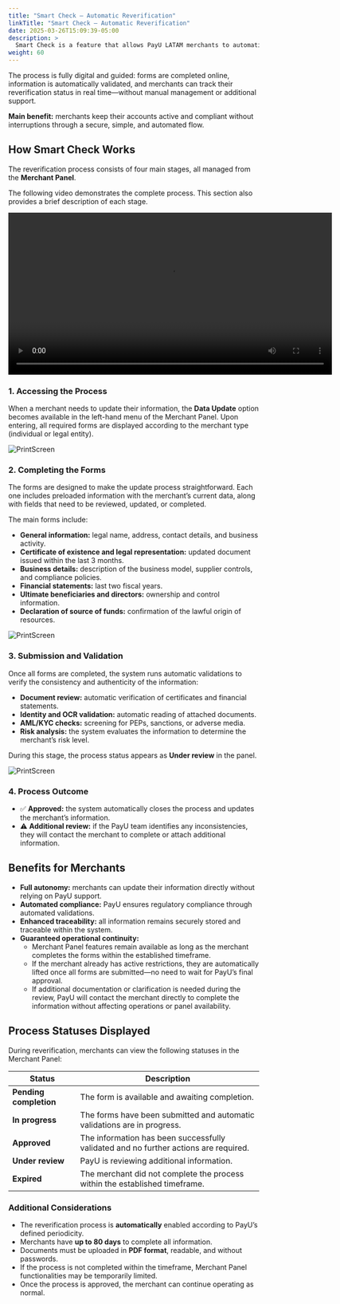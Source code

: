 ```yaml
---
title: "Smart Check – Automatic Reverification"
linkTitle: "Smart Check – Automatic Reverification"
date: 2025-03-26T15:09:39-05:00
description: >
  Smart Check is a feature that allows PayU LATAM merchants to automatically update and verify their information directly from the <a href="https://merchants.payulatam.com/login/auth" target="_blank">Merchant Panel</a>, meeting the KYC (Know Your Customer) and AML (Anti-Money Laundering) requirements established by local regulations.
weight: 60
---
```


The process is fully digital and guided: forms are completed online, information is automatically validated, and merchants can track their reverification status in real time—without manual management or additional support.

**Main benefit:** merchants keep their accounts active and compliant without interruptions through a secure, simple, and automated flow.

## How Smart Check Works

The reverification process consists of four main stages, all managed from the **Merchant Panel**.

The following video demonstrates the complete process. This section also provides a brief description of each stage.

<video width="650" controls>
	<source src="/assets/SmartCheck/smartcheck.mp4" type="video/mp4">
</video>

### 1. Accessing the Process

When a merchant needs to update their information, the **Data Update** option becomes available in the left-hand menu of the Merchant Panel. Upon entering, all required forms are displayed according to the merchant type (individual or legal entity).

![PrintScreen](/assets/SmartCheck/smartcheck01.png)

### 2. Completing the Forms

The forms are designed to make the update process straightforward. Each one includes preloaded information with the merchant’s current data, along with fields that need to be reviewed, updated, or completed.

The main forms include:

-	**General information:** legal name, address, contact details, and business activity.
-	**Certificate of existence and legal representation:** updated document issued within the last 3 months.
-	**Business details:** description of the business model, supplier controls, and compliance policies.
-	**Financial statements:** last two fiscal years.
-	**Ultimate beneficiaries and directors:** ownership and control information.
-	**Declaration of source of funds:** confirmation of the lawful origin of resources.

![PrintScreen](/assets/SmartCheck/smartcheck02.png)

### 3. Submission and Validation

Once all forms are completed, the system runs automatic validations to verify the consistency and authenticity of the information:

-	**Document review:** automatic verification of certificates and financial statements.
-	**Identity and OCR validation:** automatic reading of attached documents.
-	**AML/KYC checks:** screening for PEPs, sanctions, or adverse media.
-	**Risk analysis:** the system evaluates the information to determine the merchant’s risk level.

During this stage, the process status appears as **Under review** in the panel.

![PrintScreen](/assets/SmartCheck/smartcheck03.png)

### 4. Process Outcome

- ✅ **Approved:** the system automatically closes the process and updates the merchant’s information.
- ⚠️ **Additional review:** if the PayU team identifies any inconsistencies, they will contact the merchant to complete or attach additional information.

## Benefits for Merchants

-	**Full autonomy:** merchants can update their information directly without relying on PayU support.
-	**Automated compliance:** PayU ensures regulatory compliance through automated validations.
-	**Enhanced traceability:** all information remains securely stored and traceable within the system.
-	**Guaranteed operational continuity:**
    - Merchant Panel features remain available as long as the merchant completes the forms within the established timeframe. 
    - If the merchant already has active restrictions, they are automatically lifted once all forms are submitted—no need to wait for PayU’s final approval.
    - If additional documentation or clarification is needed during the review, PayU will contact the merchant directly to complete the information without affecting operations or panel availability.

## Process Statuses Displayed

During reverification, merchants can view the following statuses in the Merchant Panel:

| Status | Description |
|---|---|	
| **Pending completion** |	The form is available and awaiting completion. |
| **In progress** | The forms have been submitted and automatic validations are in progress. |
| **Approved** | The information has been successfully validated and no further actions are required. |
| **Under review** |	PayU is reviewing additional information. |
| **Expired** | The merchant did not complete the process within the established timeframe. |

### Additional Considerations

-	The reverification process is **automatically** enabled according to PayU’s defined periodicity.
-	Merchants have **up to 80 days** to complete all information.
-	Documents must be uploaded in **PDF format**, readable, and without passwords.
-	If the process is not completed within the timeframe, Merchant Panel functionalities may be temporarily limited.
-	Once the process is approved, the merchant can continue operating as normal.
